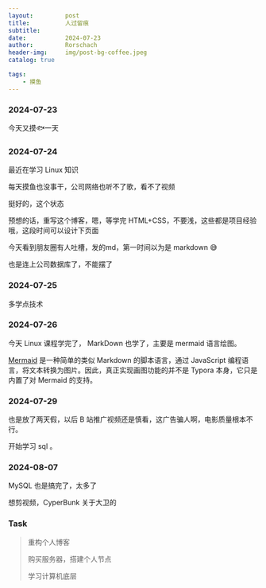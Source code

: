 ```yaml
---
layout:     	post
title:      	人过留痕
subtitle:    
date:       	2024-07-23
author:     	Rorschach
header-img:		img/post-bg-coffee.jpeg
catalog: true

tags:
    - 摸鱼
---
```




### 2024-07-23

今天又摸🐟一天 



### 2024-07-24

最近在学习 Linux 知识

每天摸鱼也没事干，公司网络也听不了歌，看不了视频

挺好的，这个状态

预想的话，重写这个博客，嗯，等学完 HTML+CSS，不要浅，这些都是项目经验哦，这段时间可以设计下页面



今天看到朋友圈有人吐槽，发的md，第一时间以为是 markdown :sweat_smile: 



也是连上公司数据库了，不能摆了



### 2024-07-25

多学点技术



### 2024-07-26

今天 Linux 课程学完了， MarkDown 也学了，主要是 mermaid 语言绘图。

[Mermaid](https://mermaid.js.org/#/) 是一种简单的类似 Markdown 的脚本语言，通过 JavaScript 编程语言，将文本转换为图片。因此，真正实现画图功能的并不是 Typora 本身，它只是内置了对 Mermaid 的支持。



### 2024-07-29

也是放了两天假，以后 B 站推广视频还是慎看，这广告骗人啊，电影质量根本不行。

开始学习 sql 。



### 2024-08-07

MySQL 也是搞完了，太多了

想剪视频，CyperBunk 关于大卫的



### Task

>重构个人博客
>
>购买服务器，搭建个人节点
>
>学习计算机底层
